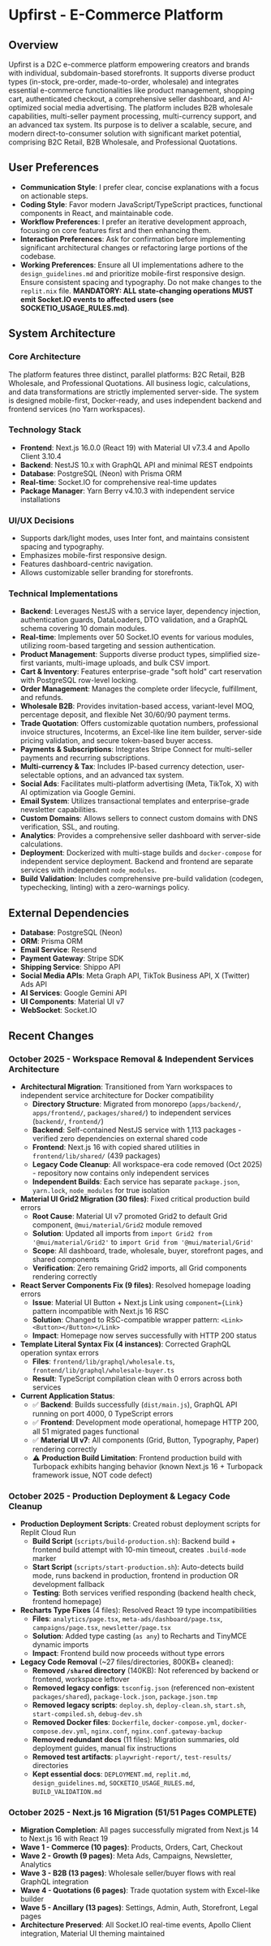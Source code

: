 # Upfirst - E-Commerce Platform

## Overview
Upfirst is a D2C e-commerce platform empowering creators and brands with individual, subdomain-based storefronts. It supports diverse product types (in-stock, pre-order, made-to-order, wholesale) and integrates essential e-commerce functionalities like product management, shopping cart, authenticated checkout, a comprehensive seller dashboard, and AI-optimized social media advertising. The platform includes B2B wholesale capabilities, multi-seller payment processing, multi-currency support, and an advanced tax system. Its purpose is to deliver a scalable, secure, and modern direct-to-consumer solution with significant market potential, comprising B2C Retail, B2B Wholesale, and Professional Quotations.

## User Preferences
- **Communication Style**: I prefer clear, concise explanations with a focus on actionable steps.
- **Coding Style**: Favor modern JavaScript/TypeScript practices, functional components in React, and maintainable code.
- **Workflow Preferences**: I prefer an iterative development approach, focusing on core features first and then enhancing them.
- **Interaction Preferences**: Ask for confirmation before implementing significant architectural changes or refactoring large portions of the codebase.
- **Working Preferences**: Ensure all UI implementations adhere to the `design_guidelines.md` and prioritize mobile-first responsive design. Ensure consistent spacing and typography. Do not make changes to the `replit.nix` file. **MANDATORY: ALL state-changing operations MUST emit Socket.IO events to affected users (see SOCKETIO_USAGE_RULES.md)**.

## System Architecture

### Core Architecture
The platform features three distinct, parallel platforms: B2C Retail, B2B Wholesale, and Professional Quotations. All business logic, calculations, and data transformations are strictly implemented server-side. The system is designed mobile-first, Docker-ready, and uses independent backend and frontend services (no Yarn workspaces).

### Technology Stack
-   **Frontend**: Next.js 16.0.0 (React 19) with Material UI v7.3.4 and Apollo Client 3.10.4
-   **Backend**: NestJS 10.x with GraphQL API and minimal REST endpoints
-   **Database**: PostgreSQL (Neon) with Prisma ORM
-   **Real-time**: Socket.IO for comprehensive real-time updates
-   **Package Manager**: Yarn Berry v4.10.3 with independent service installations

### UI/UX Decisions
-   Supports dark/light modes, uses Inter font, and maintains consistent spacing and typography.
-   Emphasizes mobile-first responsive design.
-   Features dashboard-centric navigation.
-   Allows customizable seller branding for storefronts.

### Technical Implementations
-   **Backend**: Leverages NestJS with a service layer, dependency injection, authentication guards, DataLoaders, DTO validation, and a GraphQL schema covering 10 domain modules.
-   **Real-time**: Implements over 50 Socket.IO events for various modules, utilizing room-based targeting and session authentication.
-   **Product Management**: Supports diverse product types, simplified size-first variants, multi-image uploads, and bulk CSV import.
-   **Cart & Inventory**: Features enterprise-grade "soft hold" cart reservation with PostgreSQL row-level locking.
-   **Order Management**: Manages the complete order lifecycle, fulfillment, and refunds.
-   **Wholesale B2B**: Provides invitation-based access, variant-level MOQ, percentage deposit, and flexible Net 30/60/90 payment terms.
-   **Trade Quotation**: Offers customizable quotation numbers, professional invoice structures, Incoterms, an Excel-like line item builder, server-side pricing validation, and secure token-based buyer access.
-   **Payments & Subscriptions**: Integrates Stripe Connect for multi-seller payments and recurring subscriptions.
-   **Multi-currency & Tax**: Includes IP-based currency detection, user-selectable options, and an advanced tax system.
-   **Social Ads**: Facilitates multi-platform advertising (Meta, TikTok, X) with AI optimization via Google Gemini.
-   **Email System**: Utilizes transactional templates and enterprise-grade newsletter capabilities.
-   **Custom Domains**: Allows sellers to connect custom domains with DNS verification, SSL, and routing.
-   **Analytics**: Provides a comprehensive seller dashboard with server-side calculations.
-   **Deployment**: Dockerized with multi-stage builds and `docker-compose` for independent service deployment. Backend and frontend are separate services with independent `node_modules`.
-   **Build Validation**: Includes comprehensive pre-build validation (codegen, typechecking, linting) with a zero-warnings policy.

## External Dependencies
-   **Database**: PostgreSQL (Neon)
-   **ORM**: Prisma ORM
-   **Email Service**: Resend
-   **Payment Gateway**: Stripe SDK
-   **Shipping Service**: Shippo API
-   **Social Media APIs**: Meta Graph API, TikTok Business API, X (Twitter) Ads API
-   **AI Services**: Google Gemini API
-   **UI Components**: Material UI v7
-   **WebSocket**: Socket.IO

## Recent Changes

### October 2025 - Workspace Removal & Independent Services Architecture
-   **Architectural Migration**: Transitioned from Yarn workspaces to independent service architecture for Docker compatibility
    -   **Directory Structure**: Migrated from monorepo (`apps/backend/`, `apps/frontend/`, `packages/shared/`) to independent services (`backend/`, `frontend/`)
    -   **Backend**: Self-contained NestJS service with 1,113 packages - verified zero dependencies on external shared code
    -   **Frontend**: Next.js 16 with copied shared utilities in `frontend/lib/shared/` (439 packages)
    -   **Legacy Code Cleanup**: All workspace-era code removed (Oct 2025) - repository now contains only independent services
    -   **Independent Builds**: Each service has separate `package.json`, `yarn.lock`, `node_modules` for true isolation
-   **Material UI Grid2 Migration (30 files)**: Fixed critical production build errors
    -   **Root Cause**: Material UI v7 promoted Grid2 to default Grid component, `@mui/material/Grid2` module removed
    -   **Solution**: Updated all imports from `import Grid2 from '@mui/material/Grid2'` to `import Grid from '@mui/material/Grid'`
    -   **Scope**: All dashboard, trade, wholesale, buyer, storefront pages, and shared components
    -   **Verification**: Zero remaining Grid2 imports, all Grid components rendering correctly
-   **React Server Components Fix (9 files)**: Resolved homepage loading errors
    -   **Issue**: Material UI Button + Next.js Link using `component={Link}` pattern incompatible with Next.js 16 RSC
    -   **Solution**: Changed to RSC-compatible wrapper pattern: `<Link><Button></Button></Link>`
    -   **Impact**: Homepage now serves successfully with HTTP 200 status
-   **Template Literal Syntax Fix (4 instances)**: Corrected GraphQL operation syntax errors
    -   **Files**: `frontend/lib/graphql/wholesale.ts`, `frontend/lib/graphql/wholesale-buyer.ts`
    -   **Result**: TypeScript compilation clean with 0 errors across both services
-   **Current Application Status**:
    -   ✅ **Backend**: Builds successfully (`dist/main.js`), GraphQL API running on port 4000, 0 TypeScript errors
    -   ✅ **Frontend**: Development mode operational, homepage HTTP 200, all 51 migrated pages functional
    -   ✅ **Material UI v7**: All components (Grid, Button, Typography, Paper) rendering correctly
    -   ⚠️ **Production Build Limitation**: Frontend production build with Turbopack exhibits hanging behavior (known Next.js 16 + Turbopack framework issue, NOT code defect)

### October 2025 - Production Deployment & Legacy Code Cleanup
-   **Production Deployment Scripts**: Created robust deployment scripts for Replit Cloud Run
    -   **Build Script** (`scripts/build-production.sh`): Backend build + frontend build attempt with 10-min timeout, creates `.build-mode` marker
    -   **Start Script** (`scripts/start-production.sh`): Auto-detects build mode, runs backend in production, frontend in production OR development fallback
    -   **Testing**: Both services verified responding (backend health check, frontend homepage)
-   **Recharts Type Fixes** (4 files): Resolved React 19 type incompatibilities
    -   **Files**: `analytics/page.tsx`, `meta-ads/dashboard/page.tsx`, `campaigns/page.tsx`, `newsletter/page.tsx`
    -   **Solution**: Added type casting (`as any`) to Recharts and TinyMCE dynamic imports
    -   **Impact**: Frontend build now proceeds without type errors
-   **Legacy Code Removal** (~27 files/directories, 800KB+ cleaned):
    -   **Removed `/shared` directory** (140KB): Not referenced by backend or frontend, workspace leftover
    -   **Removed legacy configs**: `tsconfig.json` (referenced non-existent `packages/shared`), `package-lock.json`, `package.json.tmp`
    -   **Removed legacy scripts**: `deploy.sh`, `deploy-clean.sh`, `start.sh`, `start-compiled.sh`, `debug-dev.sh`
    -   **Removed Docker files**: `Dockerfile`, `docker-compose.yml`, `docker-compose.dev.yml`, `nginx.conf`, `nginx.conf.gateway-backup`
    -   **Removed redundant docs** (11 files): Migration summaries, old deployment guides, manual fix instructions
    -   **Removed test artifacts**: `playwright-report/`, `test-results/` directories
    -   **Kept essential docs**: `DEPLOYMENT.md`, `replit.md`, `design_guidelines.md`, `SOCKETIO_USAGE_RULES.md`, `BUILD_VALIDATION.md`

### October 2025 - Next.js 16 Migration (51/51 Pages COMPLETE)
-   **Migration Completion**: All pages successfully migrated from Next.js 14 to Next.js 16 with React 19
-   **Wave 1 - Commerce (10 pages)**: Products, Orders, Cart, Checkout
-   **Wave 2 - Growth (9 pages)**: Meta Ads, Campaigns, Newsletter, Analytics
-   **Wave 3 - B2B (13 pages)**: Wholesale seller/buyer flows with real GraphQL integration
-   **Wave 4 - Quotations (6 pages)**: Trade quotation system with Excel-like builder
-   **Wave 5 - Ancillary (13 pages)**: Settings, Admin, Auth, Storefront, Legal pages
-   **Architecture Preserved**: All Socket.IO real-time events, Apollo Client integration, Material UI theming maintained